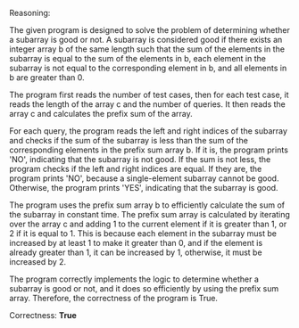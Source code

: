 Reasoning:

The given program is designed to solve the problem of determining whether a subarray is good or not. A subarray is considered good if there exists an integer array b of the same length such that the sum of the elements in the subarray is equal to the sum of the elements in b, each element in the subarray is not equal to the corresponding element in b, and all elements in b are greater than 0.

The program first reads the number of test cases, then for each test case, it reads the length of the array c and the number of queries. It then reads the array c and calculates the prefix sum of the array.

For each query, the program reads the left and right indices of the subarray and checks if the sum of the subarray is less than the sum of the corresponding elements in the prefix sum array b. If it is, the program prints 'NO', indicating that the subarray is not good. If the sum is not less, the program checks if the left and right indices are equal. If they are, the program prints 'NO', because a single-element subarray cannot be good. Otherwise, the program prints 'YES', indicating that the subarray is good.

The program uses the prefix sum array b to efficiently calculate the sum of the subarray in constant time. The prefix sum array is calculated by iterating over the array c and adding 1 to the current element if it is greater than 1, or 2 if it is equal to 1. This is because each element in the subarray must be increased by at least 1 to make it greater than 0, and if the element is already greater than 1, it can be increased by 1, otherwise, it must be increased by 2.

The program correctly implements the logic to determine whether a subarray is good or not, and it does so efficiently by using the prefix sum array. Therefore, the correctness of the program is True.

Correctness: **True**
